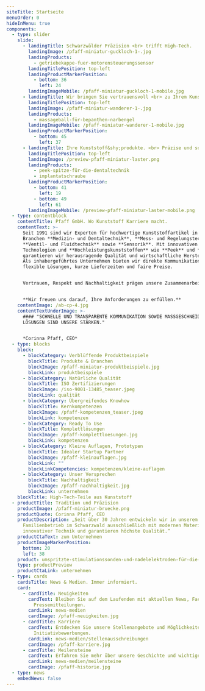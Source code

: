 ```yaml
---
siteTitle: Startseite
menuOrder: 0
hideInMenu: true
components:
  - type: slider
    slide:
      - landingTitle: Schwarzwälder Präzision <br> trifft High-Tech.
        landingImage: /pfaff-miniatur-guckloch-1-.jpg
        landingProducts:
          - getriebekappe-fuer-motorensteuerungssensor
        landingTitlePosition: top-left
        landingProductMarkerPosition:
          - bottom: 36
            left: 24
        landingImageMobile: /pfaff-miniatur-guckloch-1-mobile.jpg
      - landingTitle: Wir bringen Sie vertrauensvoll <br> zu Ihrem Kunststoffgipfel.
        landingTitlePosition: top-left
        landingImage: /pfaff-miniatur-wanderer-1-.jpg
        landingProducts:
          - massageball-für-bepanthen-narbengel
        landingImageMobile: /pfaff-miniatur-wanderer-1-mobile.jpg
        landingProductMarkerPosition:
          - bottom: 45
            left: 37
      - landingTitle: Ihre Kunststoff&shy;produkte. <br> Präzise und sofort einsatzbereit.
        landingTitlePosition: top-left
        landingImage: /preview-pfaff-miniatur-laster.png
        landingProducts:
          - peek-spitze-für-die-dentaltechnik
          - implantatschraube
        landingProductMarkerPosition:
          - bottom: 41
            left: 19
          - bottom: 49
            left: 61
        landingImageMobile: /preview-pfaff-miniatur-laster-mobile.png
  - type: contentblock
    contentTitle: Pfaff GmbH. Wo Kunststoff Karriere macht.
    contentText: >-
      Seit 1991 sind wir Experten für hochwertige Kunststoffartikel in den
      Branchen **Medizin- und Dentaltechnik**, **Mess- und Regelungstechnik**,
      **Ventil- und Fluidtechnik** sowie **Sensorik**. Mit innovativen
      Technologien und **Hochleistungskunststoffen** wie **Peek** und **PPS**
      garantieren wir herausragende Qualität und wirtschaftliche Herstellung.
      Als inhabergeführtes Unternehmen bieten wir direkte Kommunikation,
      flexible Lösungen, kurze Lieferzeiten und faire Preise.


      Vertrauen, Respekt und Nachhaltigkeit prägen unsere Zusammenarbeit mit Kunden, Lieferanten und Mitarbeitern. Entdecken Sie unsere Möglichkeiten und kontaktieren Sie uns für langfristige Partnerschaften.


      **Wir freuen uns darauf, Ihre Anforderungen zu erfüllen.**
    contentImage: /ab-cp-4.jpg
    contentTextUnderImage: >-
      #### "SCHNELLE UND TRANSPARENTE KOMMUNIKATION SOWIE MASSGESCHNEIDERTE
      LÖSUNGEN SIND UNSERE STÄRKEN."


      *Corinna Pfaff, CEO*
  - type: blocks
    block:
      - blockCategory: Verblüffende Produktbeispiele
        blockTitle: Produkte & Branchen
        blockImage: /pfaff-miniatur-produktbeispiele.jpg
        blockLink: produktbeispiele
      - blockCategory: Natürliche Qualität
        blockTitle: ISO Zertifizierungen
        blockImage: /iso-9001-13485_teaser.jpeg
        blockLink: qualität
      - blockCategory: Übergreifendes Knowhow
        blockTitle: Kernkompetenzen
        blockImage: /pfaff-kompetenzen_teaser.jpeg
        blockLink: kompetenzen
      - blockCategory: Ready To Use
        blockTitle: Komplettlösungen
        blockImage: /pfaff-komplettloesungen.jpg
        blockLink: kompetenzen
      - blockCategory: Kleine Auflagen, Prototypen
        blockTitle: Idealer Startup Partner
        blockImage: /pfaff-kleinauflagen.jpg
        blockLink: ""
        blockLinkCompetencies: kompetenzen/kleine-auflagen
      - blockCategory: Unser Versprechen
        blockTitle: Nachhaltigkeit
        blockImage: /pfaff-nachhaltigkeit.jpg
        blockLink: unternehmen
    blockTitle: High-Tech-Teile aus Kunststoff
  - productTitle: Tradition und Präzision
    productImage: /pfaff-miniatur-bruecke.png
    productQuote: Corinna Pfaff, CEO
    productDescription: „Seit über 30 Jahren entwickeln wir in unserem
      Familienbetrieb im Schwarzwald ausschließlich mit modernen Materialien,
      innovativer Technik und garantieren höchste Qualität.“
    productCtaText: zum Unternehmen
    productImageMarkerPosition:
      bottom: 20
      left: 38
    product: umspritzte-stimulationssonden-und-nadelelektroden-für-die-neurochirurgie
    type: productPreview
    productCtaLink: unternehmen
  - type: cards
    cardsTitle: News & Medien. Immer informiert.
    card:
      - cardTitle: Neuigkeiten
        cardText: Bleiben Sie auf dem Laufenden mit aktuellen News, Fachbeiträgen und
          Pressemitteilungen.
        cardLink: news-medien
        cardImage: /pfaff-neuigkeiten.jpg
      - cardTitle: Karriere
        cardText: Entdecken Sie unsere Stellenangebote und Möglichkeiten für
          Initiativbewerbungen.
        cardLink: news-medien/stellenausschreibungen
        cardImage: /pfaff-karriere.jpg
      - cardTitle: Meilensteine
        cardText: Erfahren Sie mehr über unsere Geschichte und wichtige Stationen.
        cardLink: news-medien/meilensteine
        cardImage: /pfaff-historie.jpg
  - type: news
    embedNews: false
---
```


